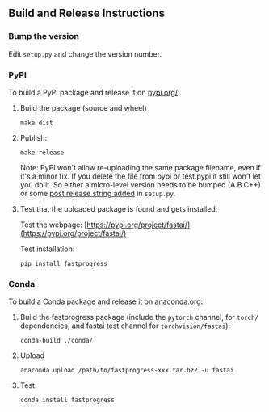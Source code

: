 ## Build and Release Instructions

### Bump the version

Edit `setup.py` and change the version number.

### PyPI

To build a PyPI package and release it on [pypi.org/](https://pypi.org/project/fastai/):

1. Build the package (source and wheel)

   ```
   make dist
   ```

2. Publish:

   ```
   make release
   ```

   Note: PyPI won't allow re-uploading the same package filename, even if it's a minor fix. If you delete the file from pypi or test.pypi it still won't let you do it. So either a micro-level version needs to be bumped (A.B.C++) or some [post release string added](https://www.python.org/dev/peps/pep-0440/#post-releases) in `setup.py`.

3. Test that the uploaded package is found and gets installed:

   Test the webpage: [https://pypi.org/project/fastai/](https://pypi.org/project/fastai/)

   Test installation:

   ```
   pip install fastprogress
   ```



### Conda

To build a Conda package and release it on [anaconda.org](​https://anaconda.org/​):

1. Build the fastprogress package (include the `pytorch` channel, for `torch/` dependencies, and fastai test channel for `torchvision/fastai`):

   ```
   conda-build ./conda/
   ```

2. Upload

   ```
   anaconda upload /path/to/fastprogress-xxx.tar.bz2 -u fastai
   ```

3. Test

   ```
   conda install fastprogress
   ```
